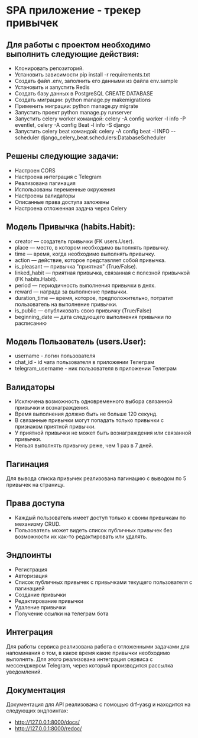 # SPA приложение - трекер привычек



## Для работы с проектом необходимо выполнить следующие действия:

- Клонировать репозиторий.
- Установить зависимости pip install -r requirements.txt
- Создать файл .env, заполнить его данными из файла env.sample
- Установить и запустить Redis
- Создать базу данных в PostgreSQL CREATE DATABASE <DBname>
- Создать миграции: python manage.py makemigrations 
- Применить миграции: python manage.py migrate
- Запустить проект python manage.py runserver
- Запустить celery worker командой: celery -A config worker -l info -P eventlet, celery -A config Beat -l info -S django
- Запустить celery beat командой: celery -A config beat -l INFO --scheduler django_celery_beat.schedulers:DatabaseScheduler

## Решены следующие задачи:

- Настроен CORS
- Настроена интеграция с Telegram
- Реализована пагинация
- Использованы переменные окружения
- Настроены валидаторы
- Описанные права доступа заложены
- Настроена отложенная задача через Celery


## Модель Привычка (habits.Habit):

- creator — создатель привычки (FK users.User).
- place — место, в котором необходимо выполнять привычку.
- time — время, когда необходимо выполнять привычку.
- action — действие, которое представляет собой привычка.
- is_pleasant — привычка "приятная" (True/False).
- linked_habit — приятная привычка, связанная с полезной привычкой (FK habits.Habit).
- period — периодичность выполнения привычки в днях.
- reward — награда за выполнение привычки.
- duration_time — время, которое, предположительно, потратит пользователь на выполнение привычки.
- is_public — опубликовать свою привычку (True/False)
- beginning_date — дата следующего выполнения привычки по расписанию

## Модель Пользователь (users.User):

- username - логин пользователя
- chat_id - id чата пользователя в приложении Телеграм
- telegram_username - ник пользователя в приложении Телеграм
  
## Валидаторы

- Исключена возможность одновременного выбора связанной привычки и вознаграждения.
- Время выполнения должно быть не больше 120 секунд.
- В связанные привычки могут попадать только привычки с признаком приятной привычки.
- У приятной привычки не может быть вознаграждения или связанной привычки.
- Нельзя выполнять привычку реже, чем 1 раз в 7 дней.

## Пагинация

Для вывода списка привычек реализована пагинацию с выводом по 5 привычек на страницу.

## Права доступа

- Каждый пользователь имеет доступ только к своим привычкам по механизму CRUD.
- Пользователь может видеть список публичных привычек без возможности их как-то редактировать или удалять.

## Эндпоинты

- Регистрация
- Авторизация
- Список публичных привычек с привычками текущего пользователя с пагинацией
- Создание привычки
- Редактирование привычки
- Удаление привычки
- Получение ссылки на телеграм бота

## Интеграция

Для работы сервиса реализована работа с отложенными задачами для напоминания о том, в какое время какие привычки необходимо выполнять.
Для этого реализована интеграция сервиса с мессенджером Telegram, через который производится рассылка уведомлений.


## Документация

Документация для API реализована с помощью drf-yasg и находится на следующих эндпоинтах:

- http://127.0.0.1:8000/docs/
- http://127.0.0.1:8000/redoc/

